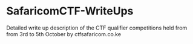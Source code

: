 # SafaricomCTF-WriteUps
Detailed write up description of the CTF qualifier competitions held from from 3rd to 5th October by ctfsafaricom.co.ke
